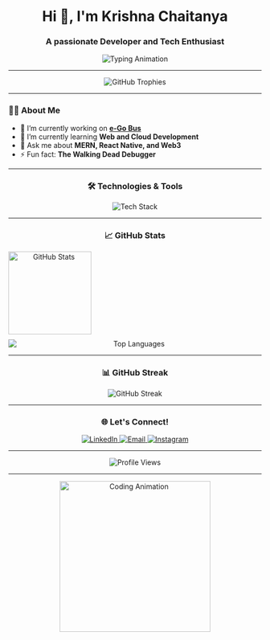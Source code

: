 <h1 align="center">Hi 👋, I'm Krishna Chaitanya</h1>
<h3 align="center">A passionate Developer and Tech Enthusiast</h3>

<p align="center">
  <img src="https://readme-typing-svg.herokuapp.com?font=Fira+Code&size=24&duration=2500&pause=500&color=36BCF7&width=570&lines=MERN+Stack+%7C+React+Native+%7C+Blockchain" alt="Typing Animation">
</p>

---

<p align="center">
  <img src="https://github-profile-trophy.vercel.app/?username=kcjod&theme=darkhub&row=1&column=6&no-frame=true&margin-w=15" alt="GitHub Trophies">
</p>

---

### 👨‍💻 About Me

- 🔭 I’m currently working on **[e-Go Bus](https://github.com/kcjod/e-go-bus)**  
- 🌱 I’m currently learning **Web and Cloud Development**  
- 💬 Ask me about **MERN, React Native, and Web3**  
- ⚡ Fun fact: **The Walking Dead Debugger**

---

<h3 align="center">🛠️ Technologies & Tools</h3>
<p align="center">
  <img src="https://skillicons.dev/icons?i=react,js,ts,nodejs,express,mongodb,python,rust,c,cpp,html,css,aws,docker,kubernetes,tailwind,github,git" alt="Tech Stack" />
</p>

---

<h3 align="center">📈 GitHub Stats</h3>
<div align="center" style="display: flex; flex-direction: column; gap: 10px;">
  <img src="https://github-readme-stats.vercel.app/api?username=kcjod&show_icons=true&theme=tokyonight&hide_border=true" alt="GitHub Stats" height="165">
  <img src="https://github-readme-stats.vercel.app/api/top-langs/?username=kcjod&layout=compact&theme=tokyonight&hide_border=true" alt="Top Languages">
</div>

---

<h3 align="center">📊 GitHub Streak</h3>
<p align="center">
  <img src="https://github-readme-streak-stats.herokuapp.com/?user=kcjod&theme=tokyonight&hide_border=true" alt="GitHub Streak" />
</p>

---

<h3 align="center">🌐 Let's Connect!</h3>
<p align="center">
  <a href="https://linkedin.com/in/krishnachaitanyakattoju" target="_blank">
    <img src="https://img.shields.io/badge/LinkedIn-0A66C2?style=for-the-badge&logo=linkedin&logoColor=white" alt="LinkedIn">
  </a>
  <a href="mailto:kcisthe@gmail.com">
    <img src="https://img.shields.io/badge/Email-D14836?style=for-the-badge&logo=gmail&logoColor=white" alt="Email">
  </a>
  <a href="https://instagram.com/kcreplies" target="_blank">
    <img src="https://img.shields.io/badge/Instagram-E4405F?style=for-the-badge&logo=instagram&logoColor=white" alt="Instagram">
  </a>
</p>

---

<p align="center">
  <img src="https://komarev.com/ghpvc/?username=kcjod&style=for-the-badge&color=brightgreen" alt="Profile Views">
</p>

---

<p align="center">
  <img src="https://media.giphy.com/media/L1R1tvI9svkIWwpVYr/giphy.gif" alt="Coding Animation" width="300px">
</p>

